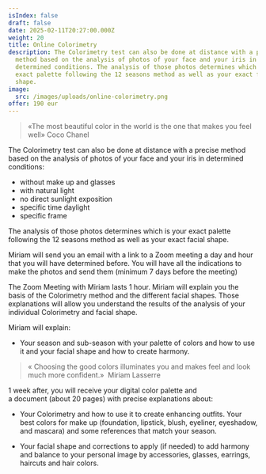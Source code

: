 ```yaml
---
isIndex: false
draft: false
date: 2025-02-11T20:27:00.000Z
weight: 20
title: Online Colorimetry
description: The Colorimetry test can also be done at distance with a precise
  method based on the analysis of photos of your face and your iris in
  determined conditions. The analysis of those photos determines which is your
  exact palette following the 12 seasons method as well as your exact facial
  shape.
image:
  src: /images/uploads/online-colorimetry.png
offer: 190 eur
---
```

> «The most beautiful color in the world is the one that makes you feel well» Coco Chanel

The Colorimetry test can also be done at distance with a precise method based on the analysis of photos of your face and your iris in determined conditions:

* without make up and glasses
* with natural light
* no direct sunlight exposition
* specific time daylight
* specific frame

The analysis of those photos determines which is your exact palette following the 12 seasons method as well as your exact facial shape. 

Miriam will send you an email with a link to a Zoom meeting a day and hour that you will have determined before. You will have all the indications to make the photos and send them (minimum 7 days before the meeting)

The Zoom Meeting with Miriam lasts 1 hour. Miriam will explain you the basis of the Colorimetry method and the different facial shapes. Those explanations will allow you understand the results of the analysis of your individual Colorimetry and facial shape. 

Miriam will explain:

* Your season and sub-season with your palette of colors and how to use it and your facial shape and how to create harmony.
> « Choosing the good colors illuminates you and makes feel and look much more confident.»  Miriam Lasserre

1 week after, you will receive your digital color palette and a document (about 20 pages) with precise explanations about:

* Your Colorimetry and how to use it to create enhancing outfits. Your best colors for make up (foundation, lipstick, blush, eyeliner, eyeshadow, and mascara) and some references that match your season.

* Your facial shape and corrections to apply (if needed) to add harmony and balance to your personal image by accessories, glasses, earrings, haircuts and hair colors.
